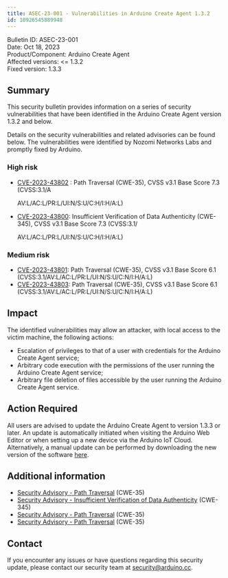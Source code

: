 ```yaml
---
title: ASEC-23-001 - Vulnerabilities in Arduino Create Agent 1.3.2
id: 10926545889948
---
```


Bulletin ID: ASEC-23-001  
Date: Oct 18, 2023  
Product/Component: Arduino Create Agent  
Affected versions: &lt;= 1.3.2  
Fixed version: 1.3.3

## Summary

This security bulletin provides information on a series of security vulnerabilities that have been identified in the Arduino Create Agent version 1.3.2 and below.

Details on the security vulnerabilities and related advisories can be found below. The vulnerabilities were identified by Nozomi Networks Labs and promptly fixed by Arduino.

### High risk

* [CVE-2023-43802](https://www.cve.org/CVERecord?id=CVE-2023-43802) : Path Traversal (CWE-35), CVSS v3.1 Base Score 7.3 (CVSS:3.1/A

    AV:L/AC:L/PR:L/UI:N/S:U/C:H/I:H/A:L)

* [CVE-2023-43800](https://www.cve.org/CVERecord?id=CVE-2023-43800): Insufficient Verification of Data Authenticity (CWE-345), CVSS v3.1 Base Score 7.3 (CVSS:3.1/

    AV:L/AC:L/PR:L/UI:N/S:U/C:H/I:H/A:L)

### Medium risk

* [CVE-2023-43801](https://www.cve.org/CVERecord?id=CVE-2023-43801): Path Traversal (CWE-35), CVSS v3.1 Base Score 6.1 (CVSS:3.1/AV:L/AC:L/PR:L/UI:N/S:U/C:N/I:H/A:L)
* [CVE-2023-43803](https://www.cve.org/CVERecord?id=CVE-2023-43803): Path Traversal (CWE-35), CVSS v3.1 Base Score 6.1 (CVSS:3.1/AV:L/AC:L/PR:L/UI:N/S:U/C:N/I:H/A:L)

## Impact

The identified vulnerabilities may allow an attacker, with local access to the victim machine, the following actions:

* Escalation of privileges to that of a user with credentials for the Arduino Create Agent service;
* Arbitrary code execution with the permissions of the user running the Arduino Create Agent service;
* Arbitrary file deletion of files accessible by the user running the Arduino Create Agent service.

## Action Required

All users are advised to update the Arduino Create Agent to version 1.3.3 or later. An update is automatically initiated when visiting the Arduino Web Editor or when setting up a new device via the Arduino IoT Cloud. Alternatively, a manual update can be performed by downloading the new version of the software [here](https://github.com/arduino/arduino-create-agent/releases).

## Additional information

* [Security Advisory - Path Traversal](https://github.com/arduino/arduino-create-agent/security/advisories/GHSA-75j7-w798-cwwx) (CWE-35)
* [Security Advisory - Insufficient Verification of Data Authenticity](https://github.com/arduino/arduino-create-agent/security/advisories/GHSA-4x5q-q7wc-q22p) (CWE-345)
* [Security Advisory - Path Traversal](https://github.com/arduino/arduino-create-agent/security/advisories/GHSA-mjq6-pv9c-qppq) (CWE-35)
* [Security Advisory - Path Traversal](https://github.com/arduino/arduino-create-agent/security/advisories/GHSA-m5jc-r4gf-c6p8) (CWE-35)

## Contact

If you encounter any issues or have questions regarding this security update, please contact our security team at [security@arduino.cc](mailto:security@arduino.cc).
